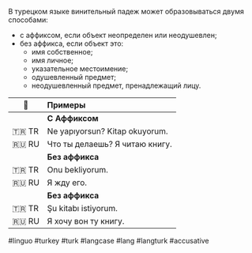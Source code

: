 В турецком языке винительный падеж может образовываться двумя способами:
* с аффиксом, если объект неопределен или неодушевлен;
* без аффикса, если объект это:
	* имя собственное;
	* имя личное;
	* указательное местоимение;
	* одушевленный предмет;
	* неодушевленный предмет, пренадлежащий лицу.

|📘|Примеры|
|----|:---|
|| **С Аффиксом** |
| 🇹🇷 TR | Ne yapıyorsun? Kitap okuyorum. |
| 🇷🇺 RU | Что ты делаешь? Я читаю книгу. |
|| **Без аффикса** |
| 🇹🇷 TR | Onu bekliyorum. |
| 🇷🇺 RU | Я жду его. |
|| **Без аффикса** |
| 🇹🇷 TR | Şu kitabı istiyorum. |
| 🇷🇺 RU | Я хочу вон ту книгу. |

#linguo #turkey #turk #langcase #lang #langturk #accusative